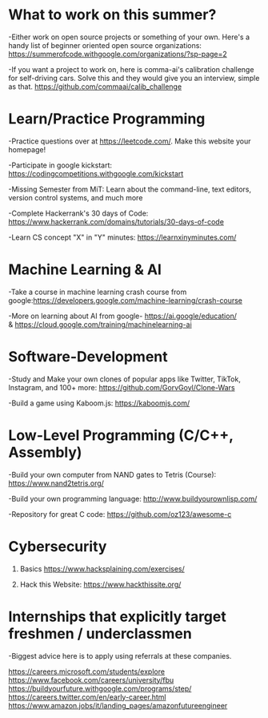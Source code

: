 # What to work on this summer?

-Either work on open source projects or something of your own. Here's a handy list of beginner oriented open source organizations: https://summerofcode.withgoogle.com/organizations/?sp-page=2

-If you want a project to work on, here is comma-ai's calibration challenge for self-driving cars. Solve this and they would give you an interview, simple as that. 
https://github.com/commaai/calib_challenge

# Learn/Practice Programming
-Practice questions over at https://leetcode.com/. Make this website your homepage! 

-Participate in google kickstart: https://codingcompetitions.withgoogle.com/kickstart

-Missing Semester from MiT: Learn about the command-line, text editors, version control systems, and much more

-Complete Hackerrank's 30 days of Code: https://www.hackerrank.com/domains/tutorials/30-days-of-code

-Learn CS concept "X" in "Y" minutes: https://learnxinyminutes.com/

# Machine Learning & AI
-Take a course in machine learning crash course from google:https://developers.google.com/machine-learning/crash-course

-More on learning about AI from google- https://ai.google/education/  
&  https://cloud.google.com/training/machinelearning-ai

# Software-Development
-Study and Make your own clones of popular apps like Twitter, TikTok, Instagram, and 100+ more: https://github.com/GorvGoyl/Clone-Wars

-Build a game using Kaboom.js: https://kaboomjs.com/

# Low-Level Programming (C/C++, Assembly)
-Build your own computer from NAND gates to Tetris (Course): https://www.nand2tetris.org/

-Build your own programming language: http://www.buildyourownlisp.com/

-Repository for great C code:  https://github.com/oz123/awesome-c

# Cybersecurity
1. Basics https://www.hacksplaining.com/exercises/

3. Hack this Website: https://www.hackthissite.org/

# Internships that explicitly target freshmen / underclassmen
-Biggest advice here is to apply using referrals at these companies.

https://careers.microsoft.com/students/explore
https://www.facebook.com/careers/university/fbu
https://buildyourfuture.withgoogle.com/programs/step/
https://careers.twitter.com/en/early-career.html
https://www.amazon.jobs/it/landing_pages/amazonfutureengineer
